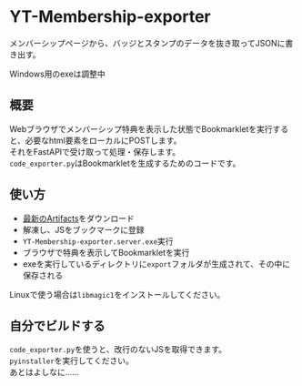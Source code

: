 # YT-Membership-exporter
メンバーシップページから、バッジとスタンプのデータを抜き取ってJSONに書き出す。

Windows用のexeは調整中

## 概要
Webブラウザでメンバーシップ特典を表示した状態でBookmarkletを実行すると、必要なhtml要素をローカルにPOSTします。  
それをFastAPIで受け取って処理・保存します。  
`code_exporter.py`はBookmarkletを生成するためのコードです。

## 使い方
- [最新のArtifacts]( https://github.com/oz0820/YT-Membership-exporter/actions/workflows/bookmarklet.yml )をダウンロード  
- 解凍し、JSをブックマークに登録
- `YT-Membership-exporter.server.exe`実行  
- ブラウザで特典を表示してBookmarkletを実行
- exeを実行しているディレクトリに`export`フォルダが生成されて、その中に保存される

Linuxで使う場合は`libmagic1`をインストールしてください。


## 自分でビルドする
`code_exporter.py`を使うと、改行のないJSを取得できます。  
`pyinstaller`を実行してください。  
あとはよしなに……
